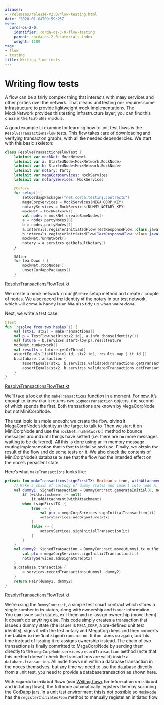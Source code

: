 ```yaml
---
aliases:
- /releases/release-V2.0/flow-testing.html
date: '2020-01-08T09:59:25Z'
menu:
  corda-os-2-0:
    identifier: corda-os-2-0-flow-testing
    parent: corda-os-2-0-tutorials-index
    weight: 1100
tags:
- flow
- testing
title: Writing flow tests
---
```





# Writing flow tests

A flow can be a fairly complex thing that interacts with many services and other parties over the network. That
means unit testing one requires some infrastructure to provide lightweight mock implementations. The MockNetwork
provides this testing infrastructure layer; you can find this class in the test-utils module.

A good example to examine for learning how to unit test flows is the `ResolveTransactionsFlow` tests. This
flow takes care of downloading and verifying transaction graphs, with all the needed dependencies. We start
with this basic skeleton:

```kotlin
class ResolveTransactionsFlowTest {
    lateinit var mockNet: MockNetwork
    lateinit var a: StartedNode<MockNetwork.MockNode>
    lateinit var b: StartedNode<MockNetwork.MockNode>
    lateinit var notary: Party
    lateinit var megaCorpServices: MockServices
    lateinit var notaryServices: MockServices

    @Before
    fun setup() {
        setCordappPackages("net.corda.testing.contracts")
        megaCorpServices = MockServices(MEGA_CORP_KEY)
        notaryServices = MockServices(DUMMY_NOTARY_KEY)
        mockNet = MockNetwork()
        val nodes = mockNet.createSomeNodes()
        a = nodes.partyNodes[0]
        b = nodes.partyNodes[1]
        a.internals.registerInitiatedFlow(TestResponseFlow::class.java)
        b.internals.registerInitiatedFlow(TestResponseFlow::class.java)
        mockNet.runNetwork()
        notary = a.services.getDefaultNotary()
    }

    @After
    fun tearDown() {
        mockNet.stopNodes()
        unsetCordappPackages()
    }

```

[ResolveTransactionsFlowTest.kt](https://github.com/corda/corda/blob/release/os/2.0/core/src/test/kotlin/net/corda/core/internal/ResolveTransactionsFlowTest.kt)

We create a mock network in our `@Before` setup method and create a couple of nodes. We also record the identity
of the notary in our test network, which will come in handy later. We also tidy up when we’re done.

Next, we write a test case:

```kotlin
@Test
fun `resolve from two hashes`() {
    val (stx1, stx2) = makeTransactions()
    val p = TestFlow(setOf(stx2.id), a.info.chooseIdentity())
    val future = b.services.startFlow(p).resultFuture
    mockNet.runNetwork()
    val results = future.getOrThrow()
    assertEquals(listOf(stx1.id, stx2.id), results.map { it.id })
    b.database.transaction {
        assertEquals(stx1, b.services.validatedTransactions.getTransaction(stx1.id))
        assertEquals(stx2, b.services.validatedTransactions.getTransaction(stx2.id))
    }
}

```

[ResolveTransactionsFlowTest.kt](https://github.com/corda/corda/blob/release/os/2.0/core/src/test/kotlin/net/corda/core/internal/ResolveTransactionsFlowTest.kt)

We’ll take a look at the `makeTransactions` function in a moment. For now, it’s enough to know that it returns two
`SignedTransaction` objects, the second of which spends the first. Both transactions are known by MegaCorpNode but
not MiniCorpNode.

The test logic is simple enough: we create the flow, giving it MegaCorpNode’s identity as the target to talk to.
Then we start it on MiniCorpNode and use the `mockNet.runNetwork()` method to bounce messages around until things have
settled (i.e. there are no more messages waiting to be delivered). All this is done using an in memory message
routing implementation that is fast to initialise and use. Finally, we obtain the result of the flow and do
some tests on it. We also check the contents of MiniCorpNode’s database to see that the flow had the intended effect
on the node’s persistent state.

Here’s what `makeTransactions` looks like:

```kotlin
private fun makeTransactions(signFirstTX: Boolean = true, withAttachment: SecureHash? = null): Pair<SignedTransaction, SignedTransaction> {
    // Make a chain of custody of dummy states and insert into node A.
    val dummy1: SignedTransaction = DummyContract.generateInitial(0, notary, MEGA_CORP.ref(1)).let {
        if (withAttachment != null)
            it.addAttachment(withAttachment)
        when (signFirstTX) {
            true -> {
                val ptx = megaCorpServices.signInitialTransaction(it)
                notaryServices.addSignature(ptx)
            }
            false -> {
                notaryServices.signInitialTransaction(it)
            }
        }
    }
    val dummy2: SignedTransaction = DummyContract.move(dummy1.tx.outRef(0), MINI_CORP).let {
        val ptx = megaCorpServices.signInitialTransaction(it)
        notaryServices.addSignature(ptx)
    }
    a.database.transaction {
        a.services.recordTransactions(dummy1, dummy2)
    }
    return Pair(dummy1, dummy2)
}

```

[ResolveTransactionsFlowTest.kt](https://github.com/corda/corda/blob/release/os/2.0/core/src/test/kotlin/net/corda/core/internal/ResolveTransactionsFlowTest.kt)

We’re using the `DummyContract`, a simple test smart contract which stores a single number in its states, along
with ownership and issuer information. You can issue such states, exit them and re-assign ownership (move them).
It doesn’t do anything else. This code simply creates a transaction that issues a dummy state (the issuer is
`MEGA_CORP`, a pre-defined unit test identity), signs it with the test notary and MegaCorp keys and then
converts the builder to the final `SignedTransaction`. It then does so again, but this time instead of issuing
it re-assigns ownership instead. The chain of two transactions is finally committed to MegaCorpNode by sending them
directly to the `megaCorpNode.services.recordTransaction` method (note that this method doesn’t check the
transactions are valid) inside a `database.transaction`.  All node flows run within a database transaction in the
nodes themselves, but any time we need to use the database directly from a unit test, you need to provide a database
transaction as shown here.

With regards to initiated flows (see [Writing flows](flow-state-machines.md) for information on initiated and initiating flows), the
full node automatically registers them by scanning the CorDapp jars. In a unit test environment this is not possible so
`MockNode` has the `registerInitiatedFlow` method to manually register an initiated flow.

